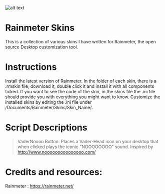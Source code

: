 ![alt text](http://4.bp.blogspot.com/-ObBCD-xjuo4/VYbi6HDrxMI/AAAAAAAAmZo/4Ohj2uJVNMQ/s1600/site_logo.gif "Rainmeter")
# Rainmeter Skins
This is a collection of various skins I have written for Rainmeter, the open source Desktop customization tool. 

# Instructions
Install the latest version of Rainmeter. In the folder of each skin, there is a .rmskin file, download it, double click it and install it with all components ticked. If you want to see the code of the skin, in the skins file the .ini file should provide you with everything you might want to know. Customize the installed skins by editing the .ini file under /Documents/Rainmeter/Skins/Skin_Name/.

# Script Descriptions

>VaderNoooo Button: Places a Vader-Head icon on your desktop that when clicked plays the iconic "NOOOOOOOO" sound. Inspired by http://www.nooooooooooooooo.com/

# Credits and resources:
Rainmeter : https://rainmeter.net/
